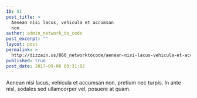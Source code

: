 ```yaml
---
ID: 51
post_title: >
  Aenean nisi lacus, vehicula et accumsan
  non
author: admin_network_to_code
post_excerpt: ""
layout: post
permalink: >
  http://dizzain.us/860_networktocode/aenean-nisi-lacus-vehicula-et-accumsan-non/
published: true
post_date: 2017-09-06 08:31:02
---
```

Aenean nisi lacus, vehicula et accumsan non, pretium nec turpis. In ante nisl, sodales sed ullamcorper vel, posuere at quam.<!--more-->